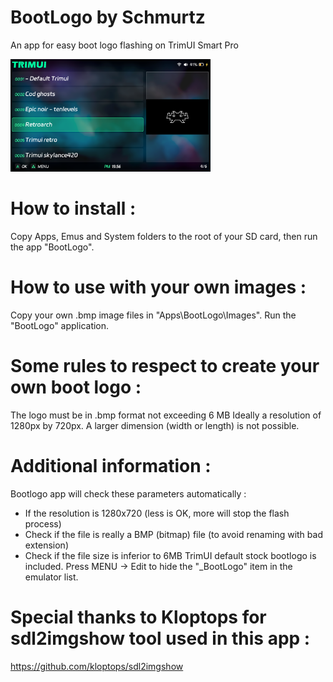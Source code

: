   BootLogo by Schmurtz
=========================

An app for easy boot logo flashing on TrimUI Smart Pro

<a href="./_assets/BootLogo.png">
    <img src="../_assets/BootLogo.png" alt="BootLogo" width="320">
</a>

How to install :
===================================================================
Copy Apps, Emus and System folders to the root of your SD card, then run the app "BootLogo".


How to use with your own images :
===================================================================
Copy your own .bmp image files in "Apps\BootLogo\Images".
Run the "BootLogo" application.


Some rules to respect to create your own boot logo :
===================================================================
The logo must be in .bmp format
not exceeding 6 MB
Ideally a resolution of 1280px by 720px.  A larger dimension (width or length) is not possible.


Additional information :
===================================================================
Bootlogo app will check these parameters automatically : 
- If the resolution is 1280x720 (less is OK, more will stop the flash process)
- Check if the file is really a BMP (bitmap) file (to avoid renaming with bad extension)
- Check if the file size is inferior to 6MB
TrimUI default stock bootlogo is included.
Press MENU -> Edit to hide the "_BootLogo" item in the emulator list.


Special thanks to Kloptops for sdl2imgshow tool used in this app  :
===================================================================
https://github.com/kloptops/sdl2imgshow